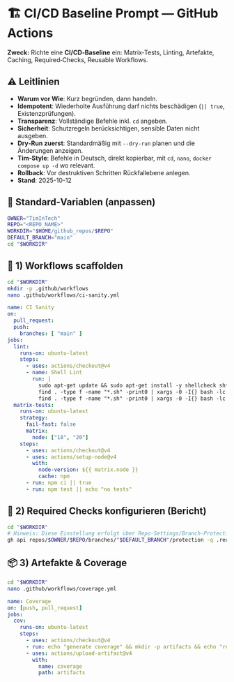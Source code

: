 <!--
Standard-Header (TimInTech Prompt Pack)
- Warum vor Wie: Erst begründen, dann handeln.
- Default: --dry-run (nur planen), idempotent, mit Rollback-Hinweis.
- CleanResetVerweis: Siehe CLEAN_RESET_PROMPT.md für verlustfreie Verlaufskorrekturen.
- Vollständige Befehle mit `cd`, `nano`, `docker compose up -d`.
- Outputs: schreibe komplette Dateien bei Änderungen neu.
-->

# 🏗️ CI/CD Baseline Prompt — GitHub Actions

**Zweck:**
Richte eine **CI/CD‑Baseline** ein: Matrix‑Tests, Linting, Artefakte, Caching, Required‑Checks, Reusable Workflows.

## ⚠️ Leitlinien
- **Warum vor Wie**: Kurz begründen, dann handeln.
- **Idempotent**: Wiederholte Ausführung darf nichts beschädigen (`|| true`, Existenzprüfungen).
- **Transparenz**: Vollständige Befehle inkl. `cd` angeben.
- **Sicherheit**: Schutzregeln berücksichtigen, sensible Daten nicht ausgeben.
- **Dry‑Run zuerst**: Standardmäßig mit `--dry-run` planen und die Änderungen anzeigen.
- **Tim‑Style**: Befehle in Deutsch, direkt kopierbar, mit `cd`, `nano`, `docker compose up -d` wo relevant.
- **Rollback**: Vor destruktiven Schritten Rückfallebene anlegen.
- **Stand**: 2025-10-12

## 🔧 Standard‑Variablen (anpassen)
```bash
OWNER="TimInTech"
REPO="<REPO_NAME>"
WORKDIR="$HOME/github_repos/$REPO"
DEFAULT_BRANCH="main"
cd "$WORKDIR"
```

## 🧰 1) Workflows scaffolden
```bash
cd "$WORKDIR"
mkdir -p .github/workflows
nano .github/workflows/ci-sanity.yml
```

```yaml
name: CI Sanity
on:
  pull_request:
  push:
    branches: [ "main" ]
jobs:
  lint:
    runs-on: ubuntu-latest
    steps:
      - uses: actions/checkout@v4
      - name: Shell Lint
        run: |
          sudo apt-get update && sudo apt-get install -y shellcheck shfmt
          find . -type f -name "*.sh" -print0 | xargs -0 -I{} bash -lc 'shellcheck "{}"'
          find . -type f -name "*.sh" -print0 | xargs -0 -I{} bash -lc 'shfmt -d "{}"'
  matrix-tests:
    runs-on: ubuntu-latest
    strategy:
      fail-fast: false
      matrix:
        node: ["18", "20"]
    steps:
      - uses: actions/checkout@v4
      - uses: actions/setup-node@v4
        with:
          node-version: ${{ matrix.node }}
          cache: npm
      - run: npm ci || true
      - run: npm test || echo "no tests"
```

## 🧱 2) Required Checks konfigurieren (Bericht)
```bash
cd "$WORKDIR"
# Hinweis: Diese Einstellung erfolgt über Repo‑Settings/Branch‑Protection.
gh api repos/$OWNER/$REPO/branches/"$DEFAULT_BRANCH"/protection -q .required_status_checks.contexts || true
```

## 📦 3) Artefakte & Coverage
```bash
cd "$WORKDIR"
nano .github/workflows/coverage.yml
```
```yaml
name: Coverage
on: [push, pull_request]
jobs:
  cov:
    runs-on: ubuntu-latest
    steps:
      - uses: actions/checkout@v4
      - run: echo "generate coverage" && mkdir -p artifacts && echo "report" > artifacts/report.html
      - uses: actions/upload-artifact@v4
        with:
          name: coverage
          path: artifacts
```
